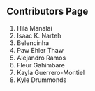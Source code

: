 ## Contributors Page
1. Hila Manalai
2. Isaac K. Narteh
3. Belencinha 
4. Paw Ehler Thaw
5. Alejandro Ramos
6. Fleur Gahimbare
7. Kayla Guerrero-Montiel
8. Kyle Drummonds